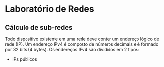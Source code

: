 # Laboratório de Redes

## Cálculo de sub-redes

Todo dispositivo existente em uma rede deve conter um endereço lógico de rede (IP).
Um endereço IPv4 é composto de números decimais e é formado por 32 bits (4 bytes).
Os endereços IPv4 são divididos em 2 tipos:
- IPs públicos
<!--stackedit_data:
eyJoaXN0b3J5IjpbNTcyNzU0MTIyXX0=
-->